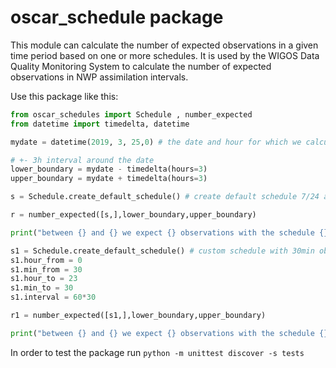 # oscar_schedule package

This module can calculate the number of expected observations in a given time period based on one or more schedules. It is used by the WIGOS Data Quality Monitoring System to calculate the number of expected observations in NWP assimilation intervals.

Use this package like this:
```python
from oscar_schedules import Schedule , number_expected
from datetime import timedelta, datetime

mydate = datetime(2019, 3, 25,0) # the date and hour for which we calculate the number of expected

# +- 3h interval around the date
lower_boundary = mydate - timedelta(hours=3) 
upper_boundary = mydate + timedelta(hours=3)

s = Schedule.create_default_schedule() # create default schedule 7/24 around the year, 6 hourly observations

r = number_expected([s,],lower_boundary,upper_boundary)

print("between {} and {} we expect {} observations with the schedule {}".format(lower_boundary,upper_boundary,r,s))

s1 = Schedule.create_default_schedule() # custom schedule with 30min observations between 0:30 and 23:30
s1.hour_from = 0
s1.min_from = 30
s1.hour_to = 23
s1.min_to = 30
s1.interval = 60*30

r1 = number_expected([s1,],lower_boundary,upper_boundary)

print("between {} and {} we expect {} observations with the schedule {}".format(lower_boundary,upper_boundary,r1,s1))
```


In order to test the package run `python -m unittest discover -s tests`